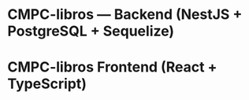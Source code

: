 # CMPC-libros — Backend (NestJS + PostgreSQL + Sequelize)

# CMPC-libros Frontend (React + TypeScript)
